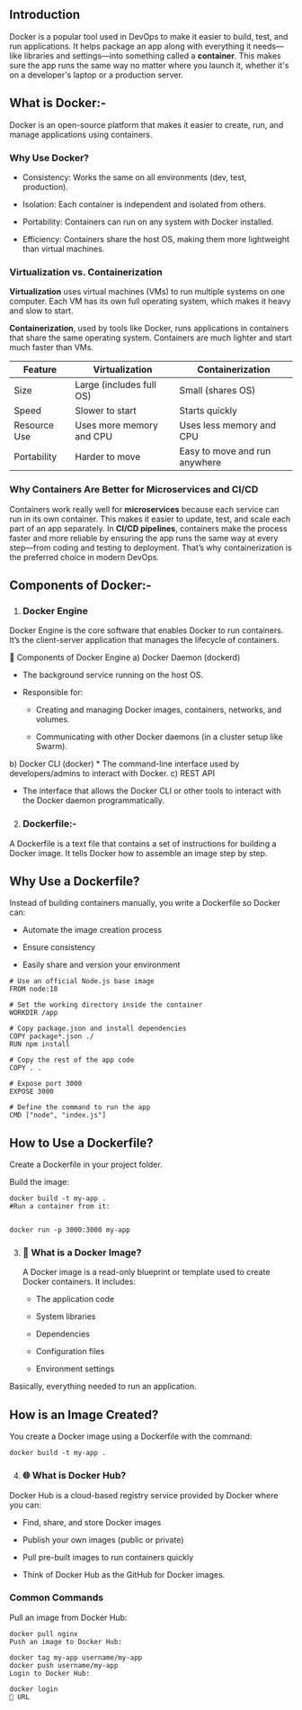 ## Introduction

Docker is a popular tool used in DevOps to make it easier to build, test, and run applications. It helps package an app along with everything it needs—like libraries and settings—into something called a **container**. This makes sure the app runs the same way no matter where you launch it, whether it's on a developer's laptop or a production server.

## What is Docker:- 
Docker is an open-source platform that makes it easier to create, run, and manage applications using containers.

### Why Use Docker?
* Consistency: Works the same on all environments (dev, test, production).

* Isolation: Each container is independent and isolated from others.

* Portability: Containers can run on any system with Docker installed.

* Efficiency: Containers share the host OS, making them more lightweight than virtual machines.

### Virtualization vs. Containerization

**Virtualization** uses virtual machines (VMs) to run multiple systems on one computer. Each VM has its own full operating system, which makes it heavy and slow to start.

**Containerization**, used by tools like Docker, runs applications in containers that share the same operating system. Containers are much lighter and start much faster than VMs.

| Feature            | Virtualization                        | Containerization                      |
|--------------------|---------------------------------------|----------------------------------------|
| Size               | Large (includes full OS)              | Small (shares OS)                      |
| Speed              | Slower to start                       | Starts quickly                         |
| Resource Use       | Uses more memory and CPU              | Uses less memory and CPU               |
| Portability        | Harder to move                        | Easy to move and run anywhere          |

### Why Containers Are Better for Microservices and CI/CD

Containers work really well for **microservices** because each service can run in its own container. This makes it easier to update, test, and scale each part of an app separately. In **CI/CD pipelines**, containers make the process faster and more reliable by ensuring the app runs the same way at every step—from coding and testing to deployment. That’s why containerization is the preferred choice in modern DevOps.

## Components of Docker:-
1) ### Docker Engine
Docker Engine is the core software that enables Docker to run containers. It’s the client-server application that manages the lifecycle of containers.

🔹 Components of Docker Engine
a) Docker Daemon (dockerd)

  * The background service running on the host OS.
  * Responsible for:

      * Creating and managing Docker images, containers, networks, and volumes.

     * Communicating with other Docker daemons (in a cluster setup like Swarm).
  
b) Docker CLI (docker)
    * The command-line interface used by developers/admins to interact with Docker.
c) REST API
   *  The interface that allows the Docker CLI or other tools to interact with the Docker daemon programmatically.

2) ### Dockerfile:-
A Dockerfile is a text file that contains a set of instructions for building a Docker image. It tells Docker how to assemble an image step by step.

##  Why Use a Dockerfile?
Instead of building containers manually, you write a Dockerfile so Docker can:

  * Automate the image creation process

  * Ensure consistency

  * Easily share and version your environment

```
# Use an official Node.js base image
FROM node:18

# Set the working directory inside the container
WORKDIR /app

# Copy package.json and install dependencies
COPY package*.json ./
RUN npm install

# Copy the rest of the app code
COPY . .

# Expose port 3000
EXPOSE 3000

# Define the command to run the app
CMD ["node", "index.js"]
```
##  How to Use a Dockerfile?
Create a Dockerfile in your project folder.

Build the image:

```
docker build -t my-app .
#Run a container from it:


docker run -p 3000:3000 my-app
```

3) ### 🧱 What is a Docker Image?
   A Docker image is a read-only blueprint or template used to create Docker containers. It includes:

   * The application code

   * System libraries

   * Dependencies

   * Configuration files

   * Environment settings

Basically, everything needed to run an application.
  
  ##  How is an Image Created?
You create a Docker image using a Dockerfile with the command:

```
docker build -t my-app .
```

4) ### 🌐 What is Docker Hub?
Docker Hub is a cloud-based registry service provided by Docker where you can:

   * Find, share, and store Docker images

   * Publish your own images (public or private)

   * Pull pre-built images to run containers quickly

   * Think of Docker Hub as the GitHub for Docker images.

### Common Commands
Pull an image from Docker Hub:

```
docker pull nginx
Push an image to Docker Hub:
```

```
docker tag my-app username/my-app
docker push username/my-app
Login to Docker Hub:
```
```
docker login
🔹 URL
```
